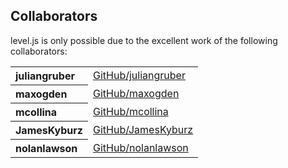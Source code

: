 ## Collaborators

level.js is only possible due to the excellent work of the following collaborators:

<table><tbody><tr><th align="left">juliangruber</th><td><a href="https://github.com/juliangruber">GitHub/juliangruber</a></td></tr>
<tr><th align="left">maxogden</th><td><a href="https://github.com/maxogden">GitHub/maxogden</a></td></tr>
<tr><th align="left">mcollina</th><td><a href="https://github.com/mcollina">GitHub/mcollina</a></td></tr>
<tr><th align="left">JamesKyburz</th><td><a href="https://github.com/JamesKyburz">GitHub/JamesKyburz</a></td></tr>
<tr><th align="left">nolanlawson</th><td><a href="https://github.com/nolanlawson">GitHub/nolanlawson</a></td></tr>
</tbody></table>
